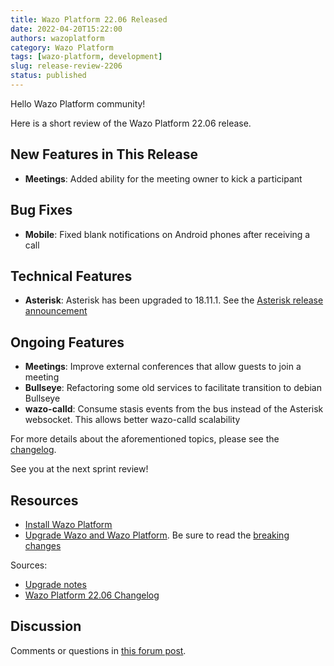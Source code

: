 ```yaml
---
title: Wazo Platform 22.06 Released
date: 2022-04-20T15:22:00
authors: wazoplatform
category: Wazo Platform
tags: [wazo-platform, development]
slug: release-review-2206
status: published
---
```


Hello Wazo Platform community!

Here is a short review of the Wazo Platform 22.06 release.

## New Features in This Release

- **Meetings**: Added ability for the meeting owner to kick a participant

## Bug Fixes

- **Mobile**: Fixed blank notifications on Android phones after receiving a call

## Technical Features

- **Asterisk**: Asterisk has been upgraded to 18.11.1. See the [Asterisk release announcement](https://www.asterisk.org/asterisk-news/asterisk-18-11-1-now-available/)

## Ongoing Features

- **Meetings**: Improve external conferences that allow guests to join a meeting
- **Bullseye**: Refactoring some old services to facilitate transition to debian Bullseye
- **wazo-calld**: Consume stasis events from the bus instead of the Asterisk websocket. This allows better wazo-calld scalability

For more details about the aforementioned topics, please see the [changelog](https://wazo-dev.atlassian.net/issues/?jql=project%3DWAZO%20AND%20fixVersion%3D22.06).

See you at the next sprint review!

<!-- truncate -->

## Resources

- [Install Wazo Platform](/use-cases)
- [Upgrade Wazo and Wazo Platform](/uc-doc/upgrade/). Be sure to read the
  [breaking changes](/uc-doc/upgrade/upgrade_notes#22-06)

Sources:

- [Upgrade notes](/uc-doc/upgrade/upgrade_notes#22-06)
- [Wazo Platform 22.06 Changelog](https://wazo-dev.atlassian.net/issues/?jql=project%3DWAZO%20AND%20fixVersion%3D22.06)

## Discussion

Comments or questions in
[this forum post](https://wazo-platform.discourse.group/t/blog-wazo-platform-22-06-released).

